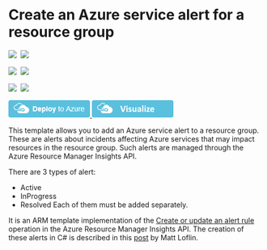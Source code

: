 # Create an Azure service alert for a resource group 

<IMG SRC="https://azbotstorage.blob.core.windows.net/badges/201-insights-alertrules-servicehealth/PublicLastTestDate.svg" />&nbsp;
<IMG SRC="https://azbotstorage.blob.core.windows.net/badges/201-insights-alertrules-servicehealth/PublicDeployment.svg" />&nbsp;

<IMG SRC="https://azbotstorage.blob.core.windows.net/badges/201-insights-alertrules-servicehealth/FairfaxLastTestDate.svg" />&nbsp;
<IMG SRC="https://azbotstorage.blob.core.windows.net/badges/201-insights-alertrules-servicehealth/FairfaxDeployment.svg" />&nbsp;

<IMG SRC="https://azbotstorage.blob.core.windows.net/badges/201-insights-alertrules-servicehealth/BestPracticeResult.svg" />&nbsp;
<IMG SRC="https://azbotstorage.blob.core.windows.net/badges/201-insights-alertrules-servicehealth/CredScanResult.svg" />&nbsp;

<a href="https://portal.azure.com/#create/Microsoft.Template/uri/https%3A%2F%2Fraw.githubusercontent.com%2Fazure%2Fazure-quickstart-templates%2Fmaster%2F201-insights-alertrules-servicehealth%2Fazuredeploy.json" target="_blank">
    <img src="https://raw.githubusercontent.com/Azure/azure-quickstart-templates/master/1-CONTRIBUTION-GUIDE/images/deploytoazure.png"/>
</a>
<a href="http://armviz.io/#/?load=https%3A%2F%2Fraw.githubusercontent.com%2FAzure%2Fazure-quickstart-templates%2Fmaster%2F201-insights-alertrules-servicehealth%2Fazuredeploy.json" target="_blank">
    <img src="https://raw.githubusercontent.com/Azure/azure-quickstart-templates/master/1-CONTRIBUTION-GUIDE/images/visualizebutton.png"/>
</a>

This template allows you to add an Azure service alert to a resource group. These are alerts about incidents affecting Azure services that may impact resources in the resource group. Such alerts are managed through the Azure Resource Manager Insights API.

There are 3 types of alert:
* Active
* InProgress
* Resolved
Each of them must be added separately.

It is an ARM template implementation of the [Create or update an alert rule](https://msdn.microsoft.com/en-us/library/azure/dn933805.aspx) operation in the Azure Resource Manager Insights API. The creation of these alerts in C# is described in this [post](https://code.msdn.microsoft.com/How-To-Setup-Email-Alerts-c26cdc55) by Matt Loflin.
